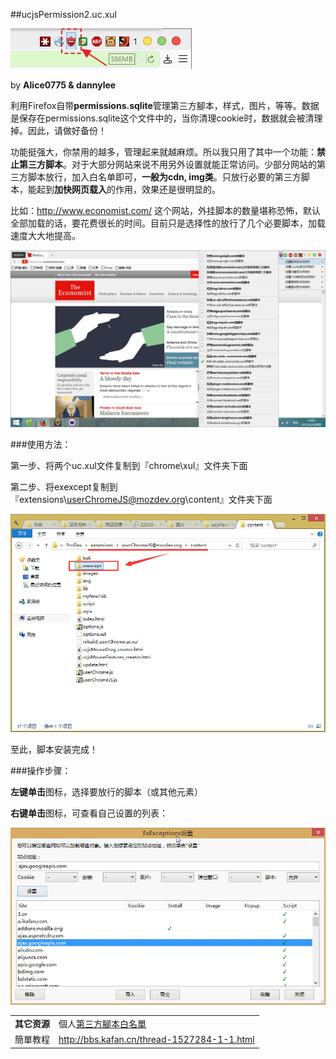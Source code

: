 ##ucjsPermission2.uc.xul

![](img/ucjsPermission2-icon.jpg)

by **Alice0775 & dannylee**

利用Firefox自带**permissions.sqlite**管理第三方腳本，样式，图片，等等。数据是保存在permissions.sqlite这个文件中的，当你清理cookie时，数据就会被清理掉。因此，请做好备份！

功能挺强大，你禁用的越多，管理起来就越麻烦。所以我只用了其中一个功能：**禁止第三方脚本**。对于大部分网站来说不用另外设置就能正常访问。少部分网站的第三方脚本放行，加入白名单即可，**一般为cdn, img类**。只放行必要的第三方脚本，能起到**加快网页载入**的作用，效果还是很明显的。

比如：http://www.economist.com/ 这个网站，外挂脚本的数量堪称恐怖，默认全部加载的话，要花费很长的时间。目前只是选择性的放行了几个必要脚本，加载速度大大地提高。

<img width="650" src="img/ucjsPermission2.jpg">

###使用方法：

第一步、将两个uc.xul文件复制到『chrome\xul』文件夹下面

第二步、将exexcept复制到『extensions\userChromeJS@mozdev.org\content』文件夹下面

<img width="650" src="img/ucjsPermission2-position.jpg">

至此，脚本安装完成！

###操作步骤：

**左键单击**图标，选择要放行的脚本（或其他元素）

**右键单击**图标，可查看自己设置的列表：

<img width="650" src="img/ucjsPermission2-list.jpg">

| | |
| --- | :--- |
| **其它资源** | 個人[第三方腳本白名單][1] |
| 簡單教程 | http://bbs.kafan.cn/thread-1527284-1-1.html |

[1]: https://github.com/dupontjoy/customization/blob/master/Rules/ucjsPermission-Whitelist.txt

